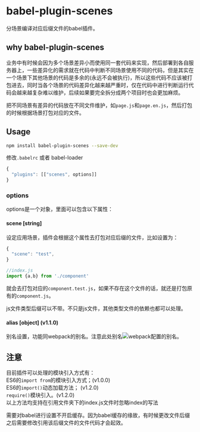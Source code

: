 # babel-plugin-scenes

分场景编译对应后缀文件的babel插件。

## why babel-plugin-scenes

业务中有时候会因为多个场景差异小而使用同一套代码来实现，然后部署到各自服务器上，一些差异化的需求就在代码中判断不同场景使用不同的代码，但是其实在一个场景下其他场景的代码是多余的(永远不会被执行)，所以这些代码不应该被打包进去，同时当各个场景的代码差异化越来越严重时，仅在代码中进行判断运行代码会越来越复杂难以维护，后续如果要完全拆分成两个项目时也会更加麻烦。

把不同场景有差异的代码放在不同文件维护，如`page.js`和`page.en.js`，然后打包的时候根据场景打包对应的文件。

## Usage
```bash
npm install babel-plugin-scenes --save-dev
```
修改`.babelrc` 或者 babel-loader
```js
{
  "plugins": [["scenes", options]]
}
```
### options
options是一个对象，里面可以包含以下属性：

#### scene [string]

设定应用场景，插件会根据这个属性去打包对应后缀的文件，比如设置为：
```javascript
{
  "scene": "test",
}

//index.js
import {a,b} from './component'
```
就会去打包对应的`component.test.js`，如果不存在这个文件的话，就还是打包原有的`component.js`。

js文件类型后缀可以不带。不只是js文件，其他类型文件的依赖也都可以处理。

#### alias [object] (v1.1.0)

别名设置，功能同webpack的别名。注意此处别名![](http://latex.codecogs.com/gif.latex?\\supseteq)webpack配置的别名。

## 注意

目前插件可以处理的模块引入方式有：<br>
ES6的`import from`的模块引入方式；(v1.0.0)<br>
ES6的`import()`动态加载方法； (v1.2.0)<br>
`require()`模块引入。(v1.2.0)<br>
以上方法均支持在引用文件夹下的index.js文件时忽略index的写法

需要对babel进行设置不开启缓存。因为babel缓存的缘故，有时候更改文件后缀之后需要修改引用该后缀文件的文件代码才会起效。